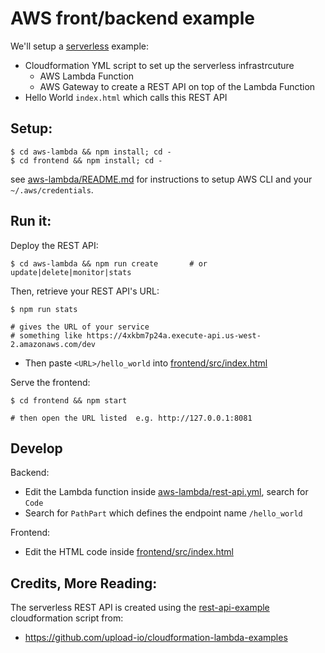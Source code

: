 # AWS front/backend example

We'll setup a [serverless](https://aws.amazon.com/serverless/) example:
- Cloudformation YML script to set up the serverless infrastrcuture
  - AWS Lambda Function
  - AWS Gateway to create a REST API on top of the Lambda Function
- Hello World `index.html` which calls this REST API

## Setup:
```
$ cd aws-lambda && npm install; cd -
$ cd frontend && npm install; cd -
```
see [aws-lambda/README.md](aws-lambda/README.md) for instructions to setup AWS CLI and your `~/.aws/credentials`.

## Run it:
Deploy the REST API:
```
$ cd aws-lambda && npm run create       # or update|delete|monitor|stats
```

Then, retrieve your REST API's URL:
```
$ npm run stats

# gives the URL of your service
# something like https://4xkbm7p24a.execute-api.us-west-2.amazonaws.com/dev
```
- Then paste `<URL>/hello_world` into [frontend/src/index.html](frontend/src/index.html)


Serve the frontend:
```
$ cd frontend && npm start

# then open the URL listed  e.g. http://127.0.0.1:8081
```

## Develop
Backend:
- Edit the Lambda function inside [aws-lambda/rest-api.yml](aws-lambda/rest-api.yml), search for `Code`
- Search for `PathPart` which defines the endpoint name `/hello_world`

Frontend:
- Edit the HTML code inside [frontend/src/index.html](frontend/src/index.html)

## Credits, More Reading:
The serverless REST API is created using the [rest-api-example](https://github.com/upload-io/cloudformation-lambda-examples/blob/main/cloudformation/rest-api-example.yml) cloudformation script from:
- https://github.com/upload-io/cloudformation-lambda-examples

